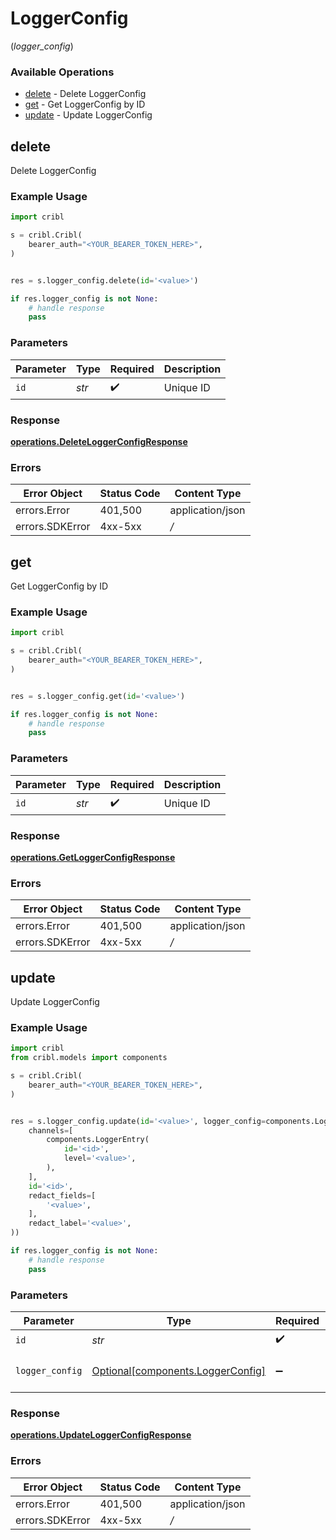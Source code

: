 # LoggerConfig
(*logger_config*)

### Available Operations

* [delete](#delete) - Delete LoggerConfig
* [get](#get) - Get LoggerConfig by ID
* [update](#update) - Update LoggerConfig

## delete

Delete LoggerConfig

### Example Usage

```python
import cribl

s = cribl.Cribl(
    bearer_auth="<YOUR_BEARER_TOKEN_HERE>",
)


res = s.logger_config.delete(id='<value>')

if res.logger_config is not None:
    # handle response
    pass

```

### Parameters

| Parameter          | Type               | Required           | Description        |
| ------------------ | ------------------ | ------------------ | ------------------ |
| `id`               | *str*              | :heavy_check_mark: | Unique ID          |


### Response

**[operations.DeleteLoggerConfigResponse](../../models/operations/deleteloggerconfigresponse.md)**
### Errors

| Error Object     | Status Code      | Content Type     |
| ---------------- | ---------------- | ---------------- |
| errors.Error     | 401,500          | application/json |
| errors.SDKError  | 4xx-5xx          | */*              |

## get

Get LoggerConfig by ID

### Example Usage

```python
import cribl

s = cribl.Cribl(
    bearer_auth="<YOUR_BEARER_TOKEN_HERE>",
)


res = s.logger_config.get(id='<value>')

if res.logger_config is not None:
    # handle response
    pass

```

### Parameters

| Parameter          | Type               | Required           | Description        |
| ------------------ | ------------------ | ------------------ | ------------------ |
| `id`               | *str*              | :heavy_check_mark: | Unique ID          |


### Response

**[operations.GetLoggerConfigResponse](../../models/operations/getloggerconfigresponse.md)**
### Errors

| Error Object     | Status Code      | Content Type     |
| ---------------- | ---------------- | ---------------- |
| errors.Error     | 401,500          | application/json |
| errors.SDKError  | 4xx-5xx          | */*              |

## update

Update LoggerConfig

### Example Usage

```python
import cribl
from cribl.models import components

s = cribl.Cribl(
    bearer_auth="<YOUR_BEARER_TOKEN_HERE>",
)


res = s.logger_config.update(id='<value>', logger_config=components.LoggerConfig(
    channels=[
        components.LoggerEntry(
            id='<id>',
            level='<value>',
        ),
    ],
    id='<id>',
    redact_fields=[
        '<value>',
    ],
    redact_label='<value>',
))

if res.logger_config is not None:
    # handle response
    pass

```

### Parameters

| Parameter                                                                    | Type                                                                         | Required                                                                     | Description                                                                  |
| ---------------------------------------------------------------------------- | ---------------------------------------------------------------------------- | ---------------------------------------------------------------------------- | ---------------------------------------------------------------------------- |
| `id`                                                                         | *str*                                                                        | :heavy_check_mark:                                                           | Unique ID                                                                    |
| `logger_config`                                                              | [Optional[components.LoggerConfig]](../../models/components/loggerconfig.md) | :heavy_minus_sign:                                                           | LoggerConfig object to be updated                                            |


### Response

**[operations.UpdateLoggerConfigResponse](../../models/operations/updateloggerconfigresponse.md)**
### Errors

| Error Object     | Status Code      | Content Type     |
| ---------------- | ---------------- | ---------------- |
| errors.Error     | 401,500          | application/json |
| errors.SDKError  | 4xx-5xx          | */*              |
